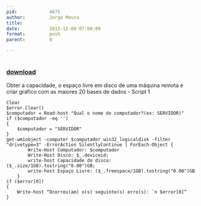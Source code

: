 ```yaml
---
pid:            4675
author:         Jorge Moura
title:          
date:           2013-12-09 07:08:09
format:         posh
parent:         0

---
```


# 

### [download](//scripts/4675.ps1)

Obter a capacidade, o espaço livre em disco de uma máquina remota e criar gráfico com as maiores 20 bases de dados - Script 1

```posh
Clear
$error.Clear()
$computador = Read-host "Qual o nome do computador?(ex: SERVIDOR)"
if ($computador -eq '')
{
    $computador = "SERVIDOR"
}
get-wmiobject -computer $computador win32_logicaldisk -filter "drivetype=3" -ErrorAction SilentlyContinue | ForEach-Object {
        Write-Host Computador: $computador
        Write-Host Disco: $_.deviceid;
        write-host Capacidade do disco: ($_.size/1GB).tostring("0.00")GB;
        write-host Espaço Livre: ($_.freespace/1GB).tostring("0.00")GB
    }
if ($error[0])
{
    Write-host “Ocorreu(am) o(s) seguinte(s) erro(s): `n $error[0]”
} 

```
